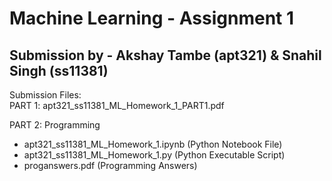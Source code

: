 # Machine Learning - Assignment 1
## Submission by - Akshay Tambe (apt321) & Snahil Singh (ss11381)

Submission Files:  
PART 1: apt321_ss11381_ML_Homework_1_PART1.pdf

PART 2: Programming
- apt321_ss11381_ML_Homework_1.ipynb (Python Notebook File)
- apt321_ss11381_ML_Homework_1.py (Python Executable Script)
- proganswers.pdf (Programming Answers)
